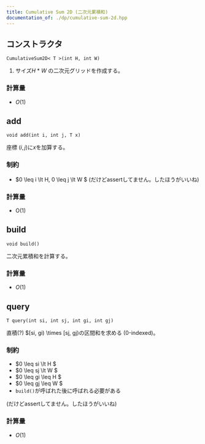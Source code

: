 ```yaml
---
title: Cumulative Sum 2D (二次元累積和)
documentation_of: ./dp/cumulative-sum-2d.hpp
---
```


## コンストラクタ

```
CumulativeSum2D< T >(int H, int W)
```
1. サイズ$H$ * $W$ の二次元グリッドを作成する。

### 計算量
- $O(1)$

## add
```
void add(int i, int j, T x)
```

座標 $(i,j)$に$x$を加算する。

### 制約
- $0 \leq i \lt H, 0 \leq j \lt W $ 
(だけどassertしてません。したほうがいいね)

### 計算量
- O(1)

## build
```
void build()
```
二次元累積和を計算する。
### 計算量
- $O(1)$

## query
```
T query(int si, int sj, int gi, int gj)
```

直積(?) $[si, gi) \times [sj, gj)の区間和を求める (0-indexed)。

### 制約
- $0 \leq si \lt H $
- $0 \leq sj \lt W $
- $0 \leq gi \leq H $
- $0 \leq gj \leq W $  
- `build()`が呼ばれた後に呼ばれる必要がある

(だけどassertしてません。したほうがいいね)


### 計算量
- $O(1)$

